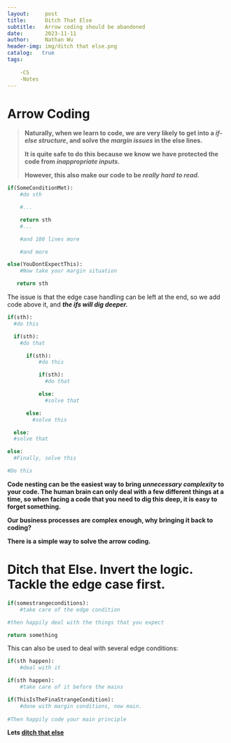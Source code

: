 ```yaml
---
layout:     post
title:      Ditch That Else
subtitle:   Arrow coding should be abandoned
date:       2023-11-11
author:     Nathan Wu
header-img: img/ditch that else.png
catalog:   true
tags:
    
    -CS
    -Notes
---
```


# Arrow Coding

>**Naturally, when we learn to code, we are very likely to get into a *if-else structure*, and solve the *margin issues* in the else lines.**
>
>**It is quite safe to do this because we know we have protected the code from *inappropriate inputs.***
>
>**However, this also make our code to be *really hard to read.***

```py
if(SomeConditionMet):
    #do sth

    #...

    return sth
    #...

    #and 100 lines more

    #and more

else(YouDontExpectThis):
    #Now take your margin situation

   return sth
```

The issue is that the edge case handling can be left at the end, so we add code above it, and ***the ifs will dig deeper.***

```py
if(sth):
  #do this

  if(sth):
    #do that

      if(sth):
          #do this

          if(sth):
            #do that

          else:
            #solve that

      else:
        #solve this

  else:
  #solve that

else:
  #Finally, solve this

#Do this
```
**Code nesting can be the easiest way to bring *unnecessary complexity* to your code. The human brain can only deal with a few different things at a time, so when facing a code that you need to dig this deep, it is easy to forget something.**

**Our business processes are complex enough, why bringing it back to coding?**

**There is a simple way to solve the arrow coding.**

# Ditch that Else. Invert the logic. Tackle the edge case first.

```py
if(somestrangeconditions):
    #take care of the edge condition

#then happily deal with the things that you expect

return something
```
    
This can also be used to deal with several edge conditions:

```py
if(sth happen):
    #deal with it

if(sth happen):
    #take care of it before the mains

if(ThisIsTheFinaStrangeCondition):
    #done with margin conditions, now main.
    
#Then happily code your main principle
```

**Lets [ditch that else](https://blog.codinghorror.com/flattening-arrow-code/)**
      
